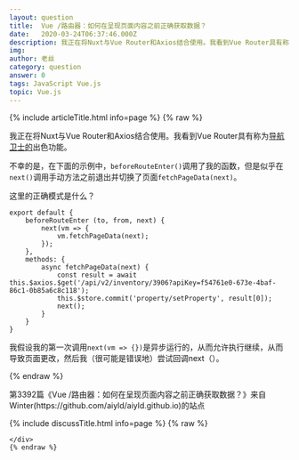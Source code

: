 ```yaml
---
layout: question
title:  Vue /路由器：如何在呈现页面内容之前正确获取数据？
date:   2020-03-24T06:37:46.000Z
description: 我正在将Nuxt与Vue Router和Axios结合使用。我看到Vue Router具有称为导航卫士的出色功能。不幸的是，在下面的示例中，befor...
img: 
author: 老丝
category: question
answer: 0
tags: JavaScript Vue.js
topic: Vue.js
---
```

<div class="article-root">
  <div class="article">
    {% include articleTitle.html info=page %}
    {% raw %}
    <div class="article-content"><p><font style="vertical-align: inherit;"><font style="vertical-align: inherit;">我正在将Nuxt与Vue Router和Axios结合使用。</font><font style="vertical-align: inherit;">我看到Vue Router具有称为</font></font><a href="https://router.vuejs.org/guide/advanced/navigation-guards.html#in-component-guards" rel="nofollow noreferrer"><font style="vertical-align: inherit;"><font style="vertical-align: inherit;">导航卫士的</font></font></a><font style="vertical-align: inherit;"><font style="vertical-align: inherit;">出色功能</font><font style="vertical-align: inherit;">。</font></font></p>

<p><font style="vertical-align: inherit;"><font style="vertical-align: inherit;">不幸的是，在下面的示例中，</font></font><code>beforeRouteEnter()</code><font style="vertical-align: inherit;"><font style="vertical-align: inherit;">调用了</font><font style="vertical-align: inherit;">我的</font><font style="vertical-align: inherit;">函数，但是似乎在</font></font><code>next()</code><font style="vertical-align: inherit;"><font style="vertical-align: inherit;">调用</font><font style="vertical-align: inherit;">手动</font><font style="vertical-align: inherit;">方法</font><font style="vertical-align: inherit;">之前退出并切换了页面</font></font><code>fetchPageData(next)</code><font style="vertical-align: inherit;"><font style="vertical-align: inherit;">。</font></font></p>

<p><font style="vertical-align: inherit;"><font style="vertical-align: inherit;">这里的正确模式是什么？</font></font></p>

<pre><code>export default {<font></font>
    beforeRouteEnter (to, from, next) {<font></font>
        next(vm =&gt; {<font></font>
            vm.fetchPageData(next);<font></font>
        });<font></font>
    },<font></font>
    methods: {<font></font>
        async fetchPageData(next) {<font></font>
            const result = await this.$axios.$get('/api/v2/inventory/3906?apiKey=f54761e0-673e-4baf-86c1-0b85a6c8c118');<font></font>
            this.$store.commit('property/setProperty', result[0]);<font></font>
            next();<font></font>
        }<font></font>
    }<font></font>
}<font></font>
</code></pre>

<p><font style="vertical-align: inherit;"><font style="vertical-align: inherit;">我假设我的第一次调用</font></font><code>next(vm =&gt; {})</code><font style="vertical-align: inherit;"><font style="vertical-align: inherit;">是异步运行的，从而允许执行继续，从而导致页面更改，然后我（很可能是错误地）尝试回调next（）。</font></font></p></div>
    {% endraw %}
  </div>
  <p class="winter_mark">第3392篇《Vue /路由器：如何在呈现页面内容之前正确获取数据？》来自Winter(https://github.com/aiyld/aiyld.github.io)的站点</p>
  <div class="discuss-wrapper">
    {% include discussTitle.html info=page %}
    {% raw %}
    <div class="discuss-list">
    
    </div>
    {% endraw %}
  </div>
<div>
